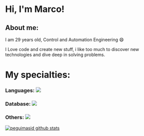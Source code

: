 
# Hi, I'm Marco!



## About me:

I am 29 years old, Control and Automation Engineering :smile:

I Love code and create new stuff, i like too much to discover new technologies and dive deep in solving problems.

# My specialties:
### Languages: <img src="https://img.shields.io/badge/Python-3776AB?&style=for-the-badge&logo=python&logoColor=yellow"/>
### Database: <img src ="https://img.shields.io/badge/MySQL-005C84?style=for-the-badge&logo=mysql&logoColor=white"/>
### Others: <img src="https://img.shields.io/badge/Django-092E20?style=for-the-badge&logo=django&logoColor=green"/>

[![peguimasid github stats](https://github-readme-stats.vercel.app/api?username=maarcoantonio&show_icons=true&title_color=fff&icon_color=37aaf&text_color=f8f8f2&bg_color=171c24&count_private=true)](https://github.com/maarcoantonio)


